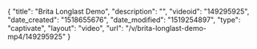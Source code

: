 {
    "title": "Brita Longlast Demo",
    "description": "",
    "videoid": "149295925",
    "date_created": "1518655676",
    "date_modified": "1519254897",
    "type": "captivate",
    "layout": "video",
    "url": "\/v\/brita-longlast-demo-mp4\/149295925"
}